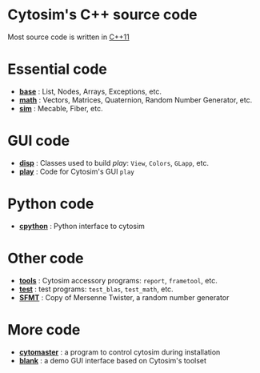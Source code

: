 # Cytosim's C++ source code

Most source code is written in [C++11](https://en.wikipedia.org/wiki/C++11)

# Essential code

- [**base**](base) : List, Nodes, Arrays, Exceptions, etc.
- [**math**](math) : Vectors, Matrices, Quaternion, Random Number Generator, etc.
- [**sim**](sim) : Mecable, Fiber, etc.

# GUI code

- [**disp**](disp) : Classes used to build *play*: `View`, `Colors`, `GLapp`, etc.
- [**play**](play) : Code for Cytosim's GUI `play`

# Python code
- [**cpython**](cpython) : Python interface to cytosim

# Other code

- [**tools**](tools) : Cytosim accessory programs: `report`, `frametool`, etc.
- [**test**](test) : test programs: `test_blas`, `test_math`, etc.
- [**SFMT**](SFMT) : Copy of Mersenne Twister, a random number generator

# More code

- [**cytomaster**](misc/cytomaster) : a program to control cytosim during installation
- [**blank**](misc/blank) : a demo GUI interface based on Cytosim's toolset
